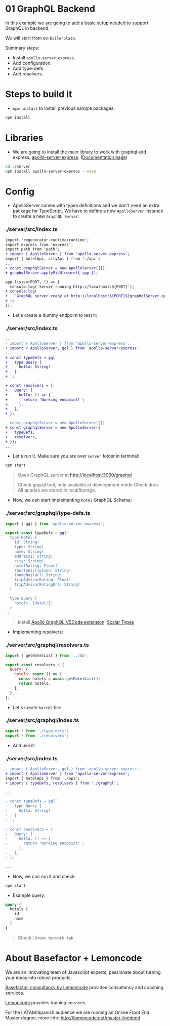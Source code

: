 # 01 GraphQL Backend

In this example we are going to add a basic setup needed to support GraphQL in backend.

We will start from `00-boilerplate`.

Summary steps:

- Install `apollo-server-express`.
- Add configuration.
- Add type-defs.
- Add resolvers.

# Steps to build it

- `npm install` to install previous sample packages:

```bash
npm install
```

# Libraries

- We are going to install the main library to work with graphql and express, [apollo-server-express](https://www.npmjs.com/package/apollo-server-express). ([Documentation page](https://www.apollographql.com/docs/apollo-server/))

```bash
cd ./server
npm install apollo-server-express --save
```

# Config

- ApolloServer comes with types definitions and we don't need an extra package for TypeScript. We have to define a new `ApolloServer` instance to create a new `GraphQL Server`:

### ./server/src/index.ts

```diff
import 'regenerator-runtime/runtime';
import express from 'express';
import path from 'path';
+ import { ApolloServer } from 'apollo-server-express';
import { hotelApi, cityApi } from './api';
...
+ const graphqlServer = new ApolloServer({});
+ graphqlServer.applyMiddleware({ app });

app.listen(PORT, () => {
  console.log(`Server running http://localhost:${PORT}`);
+ console.log(
+   `GraphQL server ready at http://localhost:${PORT}${graphqlServer.graphqlPath}`
+ );
});

```

- Let's create a dummy endpoint to test it:

### ./server/src/index.ts

```diff
...
- import { ApolloServer } from 'apollo-server-express';
+ import { ApolloServer, gql } from 'apollo-server-express';
...
+ const typeDefs = gql`
+   type Query {
+     hello: String!
+   }
+ `;

+ const resolvers = {
+   Query: {
+     hello: () => {
+       return 'Working endpoint!';
+     },
+   },
+ };

- const graphqlServer = new ApolloServer({});
+ const graphqlServer = new ApolloServer({
+   typeDefs,
+   resolvers,
+ });
...
```

- Let's run it. Make sure you are over `server` folder in terminal:

```bash
npm start
```

> Open GraphQL server at [http://localhost:3000/graphql](http://localhost:3000/graphql)
>
> Check grapql tool, only available at development mode
> Check docs
> All queries are stored in localStorage.

- Now, we can start implementing `hotel` GraphQL Schema:

### ./server/src/graphql/type-defs.ts

```javascript
import { gql } from 'apollo-server-express';

export const typeDefs = gql`
  type Hotel {
    id: String!
    type: String!
    name: String!
    address1: String!
    city: String!
    hotelRating: Float!
    shortDescription: String!
    thumbNailUrl: String!
    tripAdvisorRating: Float!
    tripAdvisorRatingUrl: String!
  }

  type Query {
    hotels: [Hotel!]!
  }
`;
```
> Install [Apollo GraphQL VSCode extension](https://www.apollographql.com/docs/devtools/editor-plugins/).
> [Scalar Types](https://graphql.org/learn/schema/#scalar-types)

- Implementing resolvers:

### ./server/src/graphql/resolvers.ts

```javascript
import { getHotelList } from '../db';

export const resolvers = {
  Query: {
    hotels: async () => {
      const hotels = await getHotelList();
      return hotels;
    },
  },
};
```

- Let's create `barrel` file:

### ./server/src/graphql/index.ts

```javascript
export * from './type-defs';
export * from './resolvers';
```

- And use it:

### ./server/src/index.ts

```diff
- import { ApolloServer, gql } from 'apollo-server-express';
+ import { ApolloServer } from 'apollo-server-express';
import { hotelApi } from './api';
+ import { typeDefs, resolvers } from './graphql';

...

- const typeDefs = gql`
-   type Query {
-     hello: String!
-   }
- `;

- const resolvers = {
-   Query: {
-     hello: () => {
-       return 'Working endpoint!';
-     },
-   },
- };

...
```

- Now, we can run it and check:

```bash
npm start
```

- Example query:

```graphql
query {
  hotels {
    id
    name
  }
}
```

> Check `Chrome Network tab`

# About Basefactor + Lemoncode

We are an innovating team of Javascript experts, passionate about turning your ideas into robust products.

[Basefactor, consultancy by Lemoncode](http://www.basefactor.com) provides consultancy and coaching services.

[Lemoncode](http://lemoncode.net/services/en/#en-home) provides training services.

For the LATAM/Spanish audience we are running an Online Front End Master degree, more info: http://lemoncode.net/master-frontend

